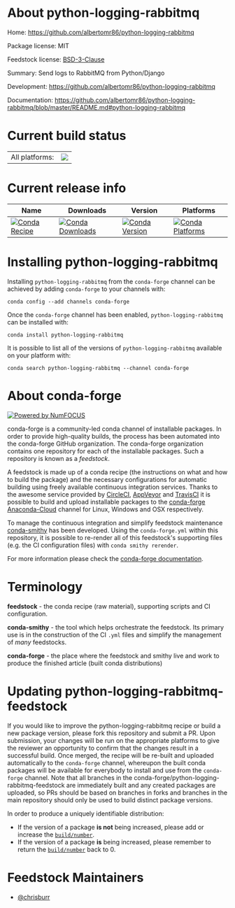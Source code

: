 About python-logging-rabbitmq
=============================

Home: https://github.com/albertomr86/python-logging-rabbitmq

Package license: MIT

Feedstock license: [BSD-3-Clause](https://github.com/conda-forge/python-logging-rabbitmq-feedstock/blob/master/LICENSE.txt)

Summary: Send logs to RabbitMQ from Python/Django

Development: https://github.com/albertomr86/python-logging-rabbitmq

Documentation: https://github.com/albertomr86/python-logging-rabbitmq/blob/master/README.md#python-logging-rabbitmq

Current build status
====================


<table><tr><td>All platforms:</td>
    <td>
      <a href="https://dev.azure.com/conda-forge/feedstock-builds/_build/latest?definitionId=11690&branchName=master">
        <img src="https://dev.azure.com/conda-forge/feedstock-builds/_apis/build/status/python-logging-rabbitmq-feedstock?branchName=master">
      </a>
    </td>
  </tr>
</table>

Current release info
====================

| Name | Downloads | Version | Platforms |
| --- | --- | --- | --- |
| [![Conda Recipe](https://img.shields.io/badge/recipe-python--logging--rabbitmq-green.svg)](https://anaconda.org/conda-forge/python-logging-rabbitmq) | [![Conda Downloads](https://img.shields.io/conda/dn/conda-forge/python-logging-rabbitmq.svg)](https://anaconda.org/conda-forge/python-logging-rabbitmq) | [![Conda Version](https://img.shields.io/conda/vn/conda-forge/python-logging-rabbitmq.svg)](https://anaconda.org/conda-forge/python-logging-rabbitmq) | [![Conda Platforms](https://img.shields.io/conda/pn/conda-forge/python-logging-rabbitmq.svg)](https://anaconda.org/conda-forge/python-logging-rabbitmq) |

Installing python-logging-rabbitmq
==================================

Installing `python-logging-rabbitmq` from the `conda-forge` channel can be achieved by adding `conda-forge` to your channels with:

```
conda config --add channels conda-forge
```

Once the `conda-forge` channel has been enabled, `python-logging-rabbitmq` can be installed with:

```
conda install python-logging-rabbitmq
```

It is possible to list all of the versions of `python-logging-rabbitmq` available on your platform with:

```
conda search python-logging-rabbitmq --channel conda-forge
```


About conda-forge
=================

[![Powered by NumFOCUS](https://img.shields.io/badge/powered%20by-NumFOCUS-orange.svg?style=flat&colorA=E1523D&colorB=007D8A)](http://numfocus.org)

conda-forge is a community-led conda channel of installable packages.
In order to provide high-quality builds, the process has been automated into the
conda-forge GitHub organization. The conda-forge organization contains one repository
for each of the installable packages. Such a repository is known as a *feedstock*.

A feedstock is made up of a conda recipe (the instructions on what and how to build
the package) and the necessary configurations for automatic building using freely
available continuous integration services. Thanks to the awesome service provided by
[CircleCI](https://circleci.com/), [AppVeyor](https://www.appveyor.com/)
and [TravisCI](https://travis-ci.com/) it is possible to build and upload installable
packages to the [conda-forge](https://anaconda.org/conda-forge)
[Anaconda-Cloud](https://anaconda.org/) channel for Linux, Windows and OSX respectively.

To manage the continuous integration and simplify feedstock maintenance
[conda-smithy](https://github.com/conda-forge/conda-smithy) has been developed.
Using the ``conda-forge.yml`` within this repository, it is possible to re-render all of
this feedstock's supporting files (e.g. the CI configuration files) with ``conda smithy rerender``.

For more information please check the [conda-forge documentation](https://conda-forge.org/docs/).

Terminology
===========

**feedstock** - the conda recipe (raw material), supporting scripts and CI configuration.

**conda-smithy** - the tool which helps orchestrate the feedstock.
                   Its primary use is in the construction of the CI ``.yml`` files
                   and simplify the management of *many* feedstocks.

**conda-forge** - the place where the feedstock and smithy live and work to
                  produce the finished article (built conda distributions)


Updating python-logging-rabbitmq-feedstock
==========================================

If you would like to improve the python-logging-rabbitmq recipe or build a new
package version, please fork this repository and submit a PR. Upon submission,
your changes will be run on the appropriate platforms to give the reviewer an
opportunity to confirm that the changes result in a successful build. Once
merged, the recipe will be re-built and uploaded automatically to the
`conda-forge` channel, whereupon the built conda packages will be available for
everybody to install and use from the `conda-forge` channel.
Note that all branches in the conda-forge/python-logging-rabbitmq-feedstock are
immediately built and any created packages are uploaded, so PRs should be based
on branches in forks and branches in the main repository should only be used to
build distinct package versions.

In order to produce a uniquely identifiable distribution:
 * If the version of a package **is not** being increased, please add or increase
   the [``build/number``](https://conda.io/docs/user-guide/tasks/build-packages/define-metadata.html#build-number-and-string).
 * If the version of a package **is** being increased, please remember to return
   the [``build/number``](https://conda.io/docs/user-guide/tasks/build-packages/define-metadata.html#build-number-and-string)
   back to 0.

Feedstock Maintainers
=====================

* [@chrisburr](https://github.com/chrisburr/)

